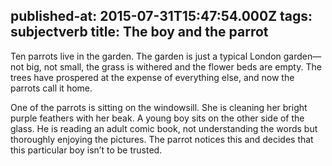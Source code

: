 published-at: 2015-07-31T15:47:54.000Z
tags: subjectverb
title: The boy and the parrot
---

<p>Ten parrots live in the garden. The garden is just a typical London garden—not big, not small, the grass is withered and the flower beds are empty. The trees have prospered at the expense of everything else, and now the parrots call it home.</p><p>One of the parrots is sitting on the windowsill. She is cleaning her bright purple feathers with her beak. A young boy sits on the other side of the glass. He is reading an adult comic book, not understanding the words but thoroughly enjoying the pictures. The parrot notices this and decides that this particular boy isn’t to be trusted.</p>
